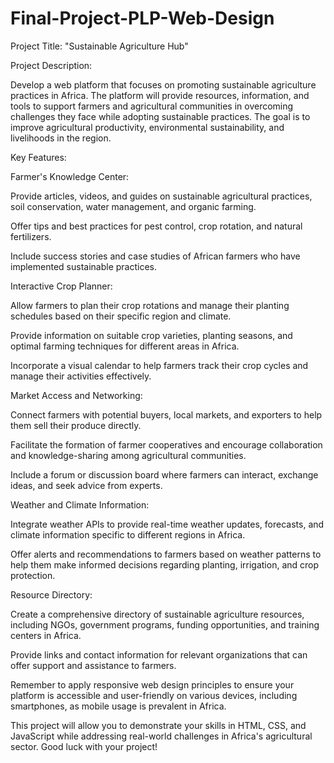 # Final-Project-PLP-Web-Design



Project Title: "Sustainable Agriculture Hub"

Project Description:

Develop a web platform that focuses on promoting sustainable agriculture practices in Africa. The platform will provide resources, information, and tools to support farmers and agricultural communities in overcoming challenges they face while adopting sustainable practices. The goal is to improve agricultural productivity, environmental sustainability, and livelihoods in the region.

Key Features:

Farmer's Knowledge Center:

Provide articles, videos, and guides on sustainable agricultural practices, soil conservation, water management, and organic farming.

Offer tips and best practices for pest control, crop rotation, and natural fertilizers.

Include success stories and case studies of African farmers who have implemented sustainable practices.

Interactive Crop Planner:

Allow farmers to plan their crop rotations and manage their planting schedules based on their specific region and climate.

Provide information on suitable crop varieties, planting seasons, and optimal farming techniques for different areas in Africa.

Incorporate a visual calendar to help farmers track their crop cycles and manage their activities effectively.

Market Access and Networking:

Connect farmers with potential buyers, local markets, and exporters to help them sell their produce directly.

Facilitate the formation of farmer cooperatives and encourage collaboration and knowledge-sharing among agricultural communities.

Include a forum or discussion board where farmers can interact, exchange ideas, and seek advice from experts.

Weather and Climate Information:

Integrate weather APIs to provide real-time weather updates, forecasts, and climate information specific to different regions in Africa.

Offer alerts and recommendations to farmers based on weather patterns to help them make informed decisions regarding planting, irrigation, and crop protection.

Resource Directory:

Create a comprehensive directory of sustainable agriculture resources, including NGOs, government programs, funding opportunities, and training centers in Africa.

Provide links and contact information for relevant organizations that can offer support and assistance to farmers.

Remember to apply responsive web design principles to ensure your platform is accessible and user-friendly on various devices, including smartphones, as mobile usage is prevalent in Africa.

This project will allow you to demonstrate your skills in HTML, CSS, and JavaScript while addressing real-world challenges in Africa's agricultural sector. Good luck with your project!
